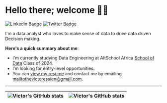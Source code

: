 # Hello there; welcome 👋🏾

 [![Linkedin Badge](https://img.shields.io/badge/-thevictoressien-blue?style=for-the-badge&logo=Linkedin&logoColor=white&link=https://www.linkedin.com/in/thevictoressien)](https://www.linkedin.com/in/thevictoressien) [![Twitter Badge](https://img.shields.io/badge/-@vic_tke-1ca0f1?style=for-the-badge&logo=twitter&logoColor=white&link=https://twitter.com/vic_tke)](https://twitter.com/vic_tke)

I'm a data analyst who loves to make sense of data to drive data driven Decision making.

**Here's a quick summary about me**:

- I'm currently studying Data Engineering at AltSchool Africa [School of Data](https://altschoolafrica.com/schools/engineering) Class of 2024.
- I’m looking for entry-level opportunities.
- You can [view my resume](#) and contact me by emailing mailtothevictoressien@gmail.com.

---

| <img align="center" src="https://github-readme-stats.vercel.app/api?username=thevictoressieni&show_icons=true&include_all_commits=true&hide_border=true" alt="Victor's GitHub stats" /> | <img align="center" src="https://github-readme-stats.vercel.app/api/top-langs/?username=thevictoressieni&langs_count=8&layout=compact&hide_border=true" alt="Victor's GitHub stats" /> |
| ------------- | ------------- |
